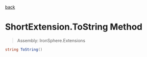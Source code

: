 ﻿

[back](/IronSphere.Extensions/types/ShortExtension)

# ShortExtension.ToString Method

> Assembly: IronSphere.Extensions

```csharp
string ToString()
```



 